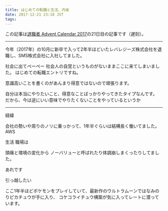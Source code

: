 ```yaml
---
title: はじめての転職と生活、内省
date: 2017-12-21 23:18 JST
tags:
---
```


この記事は[退職者 Advent Calendar 2017](https://adventar.org/calendars/2158)の21日目の記事です（遅刻）。

---

今年（2017年）の10月に新卒で入って2年半ほどいたレバレジーズ株式会社を退職し、SMS株式会社に入社してました。

社会に出てペーペー
社会人の自覚というものがないままここに来てしまいました。
はじめての転職エントリですね。

意識高いことを書くのがあんまり得意ではないので頑張ります。

自分は本当にやりたいこと、得意なことばっかりやってきたタイプなんです。
だから、今は逆にいい意味でやりたくないことをやっているというか

---

経緯

会社の勢いや周りのノリに乗っかって、1年半ぐらいは結構長く働いてました。
AWS


生活
職場は

頭痛と環境の変化から
ノーバリューと呼ばれたり体調崩しまくったりしてました。

あれです

引っ越したい

ここ1年半ほどポケモンをプレイしていて、最新作のウルトラムーンではなみのりピカチュウが手に入り、
コケコライチュウ構築が気に入ってレートに潜っています。
